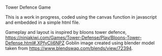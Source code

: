 Tower Defence Game

This is a work in progress, coded using the canvas function in javascript and embedded in a simple html file.

Gameplay and layout is inspired by bloons tower defence, https://ninjakiwi.com/Games/Tower-Defense/Play/Bloons-Tower-Defense.html#.XPfyCIi6NPZ
Goblin image created using blender model taken from https://www.blendswap.com/blends/view/72394.
